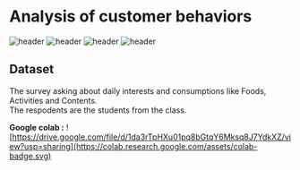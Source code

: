 # Analysis of customer behaviors 
![header](https://img.shields.io/badge/-Google--Colab-blue) ![header](https://img.shields.io/badge/-Survey-blue) ![header](https://img.shields.io/badge/-Analysis-blue) ![header](https://img.shields.io/badge/-Insight-blue)  

## Dataset
The survey asking about daily interests and consumptions like Foods, Activities and Contents.  
The respodents are the students from the class.

<b>Google colab :</b> ![https://drive.google.com/file/d/1da3rTpHXu01pq8bGtqY6Mksq8J7YdkXZ/view?usp=sharing](https://colab.research.google.com/assets/colab-badge.svg)
